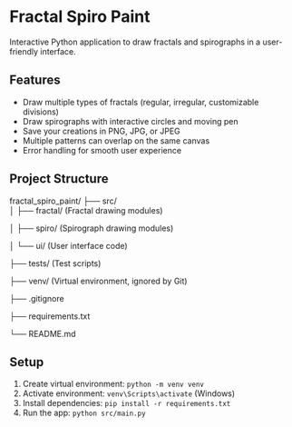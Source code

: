 # Fractal Spiro Paint

Interactive Python application to draw fractals and spirographs in a user-friendly interface.

## Features

- Draw multiple types of fractals (regular, irregular, customizable divisions)
- Draw spirographs with interactive circles and moving pen
- Save your creations in PNG, JPG, or JPEG
- Multiple patterns can overlap on the same canvas
- Error handling for smooth user experience

## Project Structure

fractal_spiro_paint/
├── src/          
│   ├── fractal/      (Fractal drawing modules)

│   ├── spiro/        (Spirograph drawing modules)

│   └── ui/           (User interface code)

├── tests/            (Test scripts)

├── venv/             (Virtual environment, ignored by Git)

├── .gitignore

├── requirements.txt

└── README.md



## Setup

1. Create virtual environment: `python -m venv venv`
2. Activate environment: `venv\Scripts\activate` (Windows)
3. Install dependencies: `pip install -r requirements.txt`
4. Run the app: `python src/main.py`

